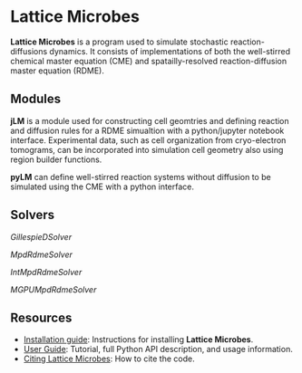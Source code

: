 # Lattice Microbes

**Lattice Microbes** is a program used to simulate stochastic reaction-diffusions dynamics.  It consists of implementations of both the well-stirred chemical master equation (CME) and spatailly-resolved reaction-diffusion master equation (RDME).

## Modules

**jLM** is a module used for constructing cell geomtries and defining reaction and diffusion rules for a RDME simualtion with a python/jupyter notebook interface.  Experimental data, such as cell organization from cryo-electron tomograms, can be incorporated into simulation cell geometry also using region builder functions.

**pyLM** can define well-stirred reaction systems without diffusion to be simulated using the CME with a python interface.

## Solvers

*GillespieDSolver*

*MpdRdmeSolver*

*IntMpdRdmeSolver*

*MGPUMpdRdmeSolver*

## Resources

- [Installation guide](http://faculty.scs.illinois.edu/schulten/software_manuals/LM_2.3_INSTALL_annotations.pdf): Instructions for installing **Lattice Microbes**.
- [User Guide](http://faculty.scs.illinois.edu/schulten/software_manuals/UsersGuide.pdf): Tutorial, full Python API description, and usage information.
- [Citing Lattice Microbes](http://faculty.scs.illinois.edu/schulten/Software2.0.html): How to cite the code.
